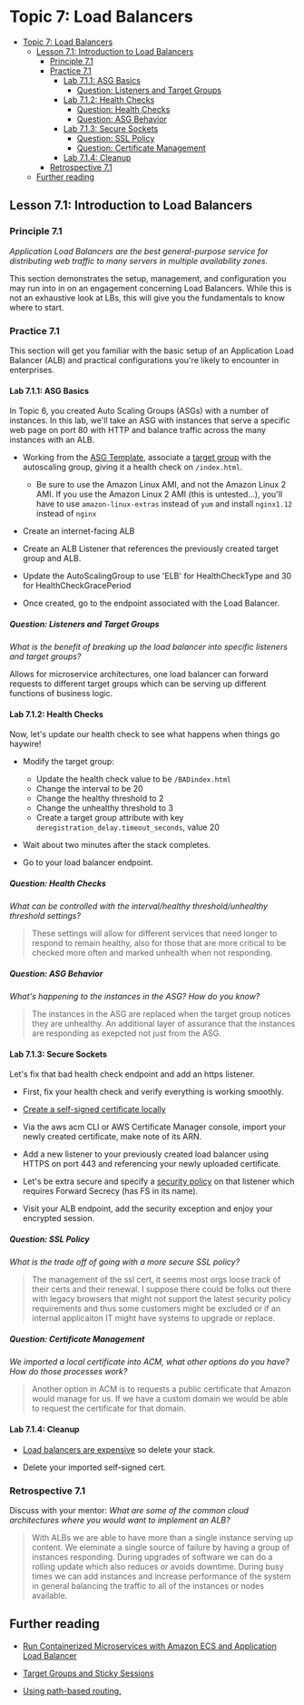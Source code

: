 # Topic 7: Load Balancers

<!-- TOC -->

- [Topic 7: Load Balancers](#topic-7-load-balancers)
  - [Lesson 7.1: Introduction to Load Balancers](#lesson-71-introduction-to-load-balancers)
    - [Principle 7.1](#principle-71)
    - [Practice 7.1](#practice-71)
      - [Lab 7.1.1: ASG Basics](#lab-711-asg-basics)
        - [Question: Listeners and Target Groups](#question-listeners-and-target-groups)
      - [Lab 7.1.2: Health Checks](#lab-712-health-checks)
        - [Question: Health Checks](#question-health-checks)
        - [Question: ASG Behavior](#question-asg-behavior)
      - [Lab 7.1.3: Secure Sockets](#lab-713-secure-sockets)
        - [Question: SSL Policy](#question-ssl-policy)
        - [Question: Certificate Management](#question-certificate-management)
      - [Lab 7.1.4: Cleanup](#lab-714-cleanup)
    - [Retrospective 7.1](#retrospective-71)
  - [Further reading](#further-reading)

<!-- /TOC -->

## Lesson 7.1: Introduction to Load Balancers

### Principle 7.1

*Application Load Balancers are the best general-purpose service for
distributing web traffic to many servers in multiple availability
zones.*

This section demonstrates the setup, management, and configuration you
may run into in on an engagement concerning Load Balancers. While this
is not an exhaustive look at LBs, this will give you the fundamentals to
know where to start.

### Practice 7.1

This section will get you familiar with the basic setup of an
Application Load Balancer (ALB) and practical configurations you're
likely to encounter in enterprises.

#### Lab 7.1.1: ASG Basics

In Topic 6, you created Auto Scaling Groups (ASGs) with a number of
instances. In this lab, we'll take an ASG with instances that serve a
specific web page on port 80 with HTTP and balance traffic across the
many instances with an ALB.

- Working from the [ASG Template](https://github.com/stelligent/stelligent-u/blob/master/07-load-balancing/asg_example.yaml),
  associate a [target group](https://docs.aws.amazon.com/AWSCloudFormation/latest/UserGuide/aws-resource-elasticloadbalancingv2-targetgroup.html)
  with the autoscaling group, giving it a health check on `/index.html`.
  - Be sure to use the Amazon Linux AMI, and not the Amazon Linux 2 AMI. If you
    use the Amazon Linux 2 AMI (this is untested...), you'll have to use
    `amazon-linux-extras` instead of `yum` and install `nginx1.12`
    instead of `nginx`

- Create an internet-facing ALB

- Create an ALB Listener that references the previously created target
  group and ALB.

- Update the AutoScalingGroup to use 'ELB' for HealthCheckType and 30
  for HealthCheckGracePeriod

- Once created, go to the endpoint associated with the Load Balancer.

##### Question: Listeners and Target Groups

_What is the benefit of breaking up the load balancer into specific listeners
and target groups?_

Allows for microservice architectures, one load balancer can forward requests to different target groups which can be serving up different functions of business logic. 

#### Lab 7.1.2: Health Checks

Now, let's update our health check to see what happens when things go
haywire!

- Modify the target group:

  - Update the health check value to be `/BADindex.html`
  - Change the interval to be 20
  - Change the healthy threshold to 2
  - Change the unhealthy threshold to 3
  - Create a target group attribute with key
    `deregistration_delay.timeout_seconds`, value 20

- Wait about two minutes after the stack completes.

- Go to your load balancer endpoint.

##### Question: Health Checks

_What can be controlled with the interval/healthy threshold/unhealthy threshold
settings?_

> These settings will allow for different services that need longer to respond to remain healthy, also for those that are more critical to be checked more often and marked unhealth when not responding.

##### Question: ASG Behavior

_What's happening to the instances in the ASG? How do you know?_

> The instances in the ASG are replaced when the target group notices they are unhealthy. An additional layer of assurance that the instances are responding as exepcted not just from the ASG. 

#### Lab 7.1.3: Secure Sockets

Let's fix that bad health check endpoint and add an https listener.

- First, fix your health check and verify everything is working
  smoothly.

- [Create a self-signed certificate locally](https://www.ibm.com/support/knowledgecenter/SSMNED_5.0.0/com.ibm.apic.cmc.doc/task_apionprem_gernerate_self_signed_openSSL.html)

- Via the aws acm CLI or AWS Certificate Manager console, import your
  newly created certificate, make note of its ARN.

- Add a new listener to your previously created load balancer using
  HTTPS on port 443 and referencing your newly uploaded certificate.

- Let's be extra secure and specify a [security policy](https://docs.aws.amazon.com/elasticloadbalancing/latest/application/create-https-listener.html#describe-ssl-policies)
  on that listener which requires Forward Secrecy (has FS in its
  name).

- Visit your ALB endpoint, add the security exception and enjoy your
  encrypted session.

##### Question: SSL Policy

_What is the trade off of going with a more secure SSL policy?_

> The management of the ssl cert, it seems most orgs loose track of their certs and their renewal. I suppose there could be folks out there with legacy browsers that might not support the latest security policy requirements and thus some customers might be excluded or if an internal applicaiton IT might have systems to upgrade or replace. 

##### Question: Certificate Management

_We imported a local certificate into ACM, what other options do you have? How
do those processes work?_

> Another option in ACM is to requests a public certificate that Amazon would manage for us. If we have a custom domain we would be able to request the certificate for that domain. 

#### Lab 7.1.4: Cleanup

- [Load balancers are expensive](https://aws.amazon.com/elasticloadbalancing/pricing/)
  so delete your stack.

- Delete your imported self-signed cert.

### Retrospective 7.1

Discuss with your mentor: *What are some of the common cloud architectures
where you would want to implement an ALB?*

> With ALBs we are able to have more than a single instance serving up content. We eleminate a single source of failure by having a group of instances responding. During upgrades of software we can do a rolling update which also reduces or avoids downtime. During busy times we can add instances and increase performance of the system in general balancing the traffic to all of the instances or nodes available. 

## Further reading

- [Run Containerized Microservices with Amazon ECS and Application Load Balancer](https://aws.amazon.com/blogs/compute/microservice-delivery-with-amazon-ecs-and-application-load-balancers/)

- [Target Groups and Sticky Sessions](https://docs.aws.amazon.com/elasticloadbalancing/latest/application/load-balancer-target-groups.html)

- [Using path-based routing.](https://docs.aws.amazon.com/elasticloadbalancing/latest/application/tutorial-load-balancer-routing.html)
